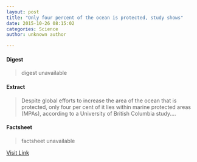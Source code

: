 ```yaml
---
layout: post
title: "Only four percent of the ocean is protected, study shows"
date: 2015-10-26 08:15:02
categories: Science
author: unknown author

---
```



#### Digest
>digest unavailable

#### Extract
>Despite global efforts to increase the area of the ocean that is protected, only four per cent of it lies within marine protected areas (MPAs), according to a University of British Columbia study....

#### Factsheet
>factsheet unavailable

[Visit Link](http://phys.org/news/2015-10-percent-ocean.html)


